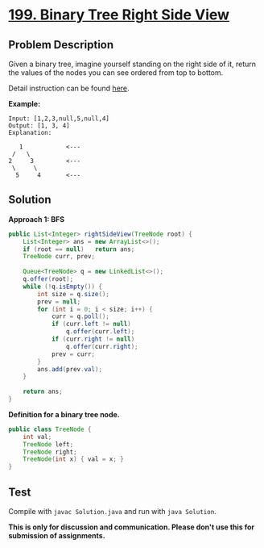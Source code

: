 # [199. Binary Tree Right Side View][title]

## Problem Description

Given a binary tree, imagine yourself standing on the right side of it, return the values of the nodes you can see ordered from top to bottom.

Detail instruction can be found [here][title].

**Example:**

```
Input: [1,2,3,null,5,null,4]
Output: [1, 3, 4]
Explanation:

   1            <---
 /   \
2     3         <---
 \     \
  5     4       <---
```

## Solution

**Approach 1: BFS**

```java
public List<Integer> rightSideView(TreeNode root) {
    List<Integer> ans = new ArrayList<>();
    if (root == null)   return ans;
    TreeNode curr, prev;
    
    Queue<TreeNode> q = new LinkedList<>();
    q.offer(root);
    while (!q.isEmpty()) {
        int size = q.size();
        prev = null;
        for (int i = 0; i < size; i++) {
            curr = q.poll();
            if (curr.left != null)
                q.offer(curr.left);
            if (curr.right != null)
                q.offer(curr.right);
            prev = curr;
        }
        ans.add(prev.val);
    }
    
    return ans;
}
```

**Definition for a binary tree node.**

```java
public class TreeNode {
    int val;
    TreeNode left;
    TreeNode right;
    TreeNode(int x) { val = x; }
}
```

## Test

Compile with `javac Solution.java` and run with `java Solution`.


**This is only for discussion and communication. Please don't use this for submission of assignments.**

[title]: https://leetcode.com/problems/binary-tree-right-side-view/